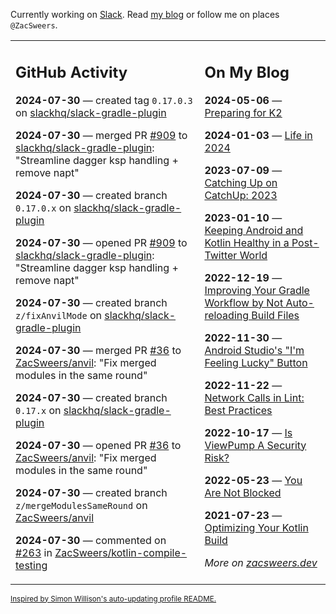 Currently working on [Slack](https://slack.com/). Read [my blog](https://zacsweers.dev/) or follow me on places `@ZacSweers`.

<table><tr><td valign="top" width="60%">

## GitHub Activity
<!-- githubActivity starts -->
**2024-07-30** — created tag `0.17.0.3` on [slackhq/slack-gradle-plugin](https://github.com/slackhq/slack-gradle-plugin)

**2024-07-30** — merged PR [#909](https://github.com/slackhq/slack-gradle-plugin/pull/909) to [slackhq/slack-gradle-plugin](https://github.com/slackhq/slack-gradle-plugin): "Streamline dagger ksp handling + remove napt"

**2024-07-30** — created branch `0.17.0.x` on [slackhq/slack-gradle-plugin](https://github.com/slackhq/slack-gradle-plugin)

**2024-07-30** — opened PR [#909](https://github.com/slackhq/slack-gradle-plugin/pull/909) to [slackhq/slack-gradle-plugin](https://github.com/slackhq/slack-gradle-plugin): "Streamline dagger ksp handling + remove napt"

**2024-07-30** — created branch `z/fixAnvilMode` on [slackhq/slack-gradle-plugin](https://github.com/slackhq/slack-gradle-plugin)

**2024-07-30** — merged PR [#36](https://github.com/ZacSweers/anvil/pull/36) to [ZacSweers/anvil](https://github.com/ZacSweers/anvil): "Fix merged modules in the same round"

**2024-07-30** — created branch `0.17.x` on [slackhq/slack-gradle-plugin](https://github.com/slackhq/slack-gradle-plugin)

**2024-07-30** — opened PR [#36](https://github.com/ZacSweers/anvil/pull/36) to [ZacSweers/anvil](https://github.com/ZacSweers/anvil): "Fix merged modules in the same round"

**2024-07-30** — created branch `z/mergeModulesSameRound` on [ZacSweers/anvil](https://github.com/ZacSweers/anvil)

**2024-07-30** — commented on [#263](https://github.com/ZacSweers/kotlin-compile-testing/pull/263#issuecomment-2258583612) in [ZacSweers/kotlin-compile-testing](https://github.com/ZacSweers/kotlin-compile-testing)
<!-- githubActivity ends -->
</td><td valign="top" width="40%">

## On My Blog
<!-- blog starts -->
**2024-05-06** — [Preparing for K2](https://www.zacsweers.dev/preparing-for-k2/)

**2024-01-03** — [Life in 2024](https://www.zacsweers.dev/life-in-2024/)

**2023-07-09** — [Catching Up on CatchUp: 2023](https://www.zacsweers.dev/catching-up-on-catchup-2023/)

**2023-01-10** — [Keeping Android and Kotlin Healthy in a Post-Twitter World](https://www.zacsweers.dev/keeping-android-healthy/)

**2022-12-19** — [Improving Your Gradle Workflow by Not Auto-reloading Build Files](https://www.zacsweers.dev/improving-your-workflow-by-not-auto-reloading-build-files/)

**2022-11-30** — [Android Studio's "I'm Feeling Lucky" Button](https://www.zacsweers.dev/android-studios-im-feeling-lucky-button/)

**2022-11-22** — [Network Calls in Lint: Best Practices](https://www.zacsweers.dev/network-calls-in-lint-best-practices/)

**2022-10-17** — [Is ViewPump A Security Risk?](https://www.zacsweers.dev/is-viewpump-a-security-risk/)

**2022-05-23** — [You Are Not Blocked](https://www.zacsweers.dev/you-are-not-blocked/)

**2021-07-23** — [Optimizing Your Kotlin Build](https://www.zacsweers.dev/optimizing-your-kotlin-build/)
<!-- blog ends -->
_More on [zacsweers.dev](https://zacsweers.dev/)_
</td></tr></table>

<sub><a href="https://simonwillison.net/2020/Jul/10/self-updating-profile-readme/">Inspired by Simon Willison's auto-updating profile README.</a></sub>